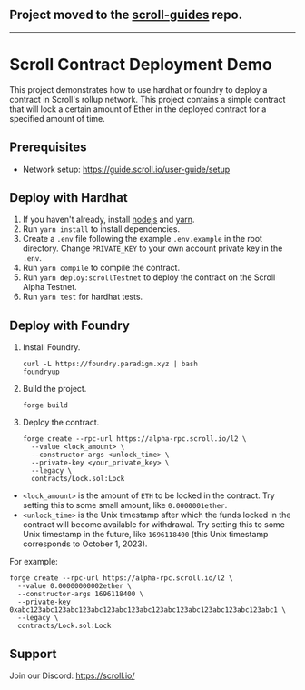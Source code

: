 ## Project moved to the [scroll-guides](https://github.com/scroll-tech/scroll-guides/tree/main/gas-estimation-demo) repo.

---

# Scroll Contract Deployment Demo

This project demonstrates how to use hardhat or foundry to deploy a contract in Scroll's rollup network. This project contains a simple contract that will lock a certain amount of Ether in the deployed contract for a specified amount of time.


## Prerequisites

- Network setup: https://guide.scroll.io/user-guide/setup


## Deploy with Hardhat

1. If you haven't already, install [nodejs](https://nodejs.org/en/download/) and [yarn](https://classic.yarnpkg.com/lang/en/docs/install).
2. Run `yarn install` to install dependencies.
3. Create a `.env` file following the example `.env.example` in the root directory. Change `PRIVATE_KEY` to your own account private key in the `.env`.
4. Run `yarn compile` to compile the contract.
5. Run `yarn deploy:scrollTestnet` to deploy the contract on the Scroll Alpha Testnet.
6. Run `yarn test` for hardhat tests.


## Deploy with Foundry

1. Install Foundry.
    ```shell
    curl -L https://foundry.paradigm.xyz | bash
    foundryup
    ```
2. Build the project.
    ```
    forge build
    ```
3. Deploy the contract.
    ```
    forge create --rpc-url https://alpha-rpc.scroll.io/l2 \
      --value <lock_amount> \
      --constructor-args <unlock_time> \
      --private-key <your_private_key> \
      --legacy \
      contracts/Lock.sol:Lock
    ```
  - `<lock_amount>` is the amount of `ETH` to be locked in the contract. Try setting this to some small amount, like `0.0000001ether`.
  - `<unlock_time>` is the Unix timestamp after which the funds locked in the contract will become available for withdrawal. Try setting this to some Unix timestamp in the future, like `1696118400` (this Unix timestamp corresponds to October 1, 2023).
  
  For example:
  ```
  forge create --rpc-url https://alpha-rpc.scroll.io/l2 \
    --value 0.00000000002ether \
    --constructor-args 1696118400 \
    --private-key 0xabc123abc123abc123abc123abc123abc123abc123abc123abc123abc123abc1 \
    --legacy \
    contracts/Lock.sol:Lock
  ```
  
## Support

Join our Discord: https://scroll.io/
